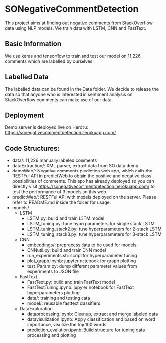 # SONegativeCommentDetection

This project aims at finding out negative comments from StackOverflow data using NLP models. We train data with LSTM, CNN and FastText.

## Basic Information
We use keras and tensorflow to train and test our model on 11,226 comments which are labelled by ourselves.

## Labelled Data
The labelled data can be found in the Data folder. We decide to release the data so that anyone who is interested in sentiment analysis on StackOverflow comments can make use of our data.

## Deployment

Demo server is deployed live on Heroku:
https://sonegativecommentdetection.herokuapp.com/

## Code Structures:
* data/: 11,226 manually labeled comments
* dataExtraction/: XML parser, extract data from SO data dump 
* demoWeb/: Negative comments prediction web app, which calls the RESTFul API in predictWeb to obtain the positive and negative class possibilities of comments. This app has already deployed so you can directly visit https://sonegativecommentdetection.herokuapp.com/ to test the performance of 3 models on this web.
* predictWeb/: RESTFul API with models deployed on the server. Please refer to README.md inside the folder for usage.
* models/ 
  - LSTM 
    - LSTM.py: build and train LSTM model 
	- LSTM_tuning.py: tune hyperparameters for single stack LSTM 
	- LSTM_tuning_stack2.py: tune hyperparameters for 2-stack LSTM 
	- LSTM_tuning_stack3.py: tune hyperparameters for 3-stack LSTM 
  - CNN 
	- embeddings/: preprocess data to be used for models 
	- CNNutil.py: build and train CNN model 
	- run_experiments.sh: script for hyperparameter tuning 
	- plot_graph.ipynb: jupyter notebook for graph plotting 
	- test_Param.py: dump different parameter values from experiments to JSON file 
  - FastText 
	- FastText.py: build and train FastText model 
	- FastTextTuning.ipynb: jupyter notebook for FastText hyperparameters plotting 
	- data/: training and testing data
	- model/: reusable fasttext classifiers
  -	DataExploration 
	- dataprocessing.ipynb: Cleanup, extract and merge labeled data
	- datavisulization.ipynb: Apply classification and based on word importance, visulize the top 100 words
	- prediction_evalution.ipynb: Build structure for tuning data processing and plotting









